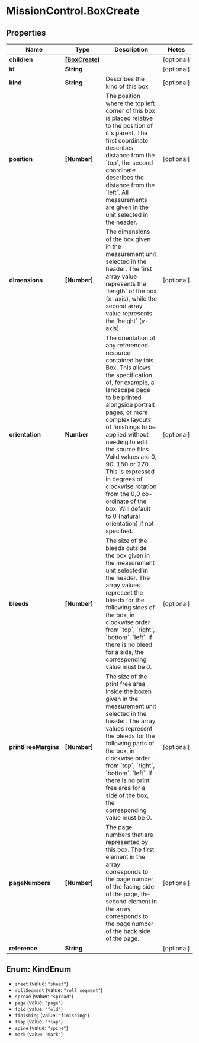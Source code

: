 # MissionControl.BoxCreate

## Properties
Name | Type | Description | Notes
------------ | ------------- | ------------- | -------------
**children** | [**[BoxCreate]**](BoxCreate.md) |  | [optional] 
**id** | **String** |  | [optional] 
**kind** | **String** | Describes the kind of this box | [optional] 
**position** | **[Number]** | The position where the top left corner of this box is placed relative to the position of it&#x27;s parent. The first coordinate describes distance from the &#x60;top&#x60;, the second coordinate describes the distance from the &#x60;left&#x60;. All measurements are given in the unit selected in the header. | [optional] 
**dimensions** | **[Number]** | The dimensions of the box given in the measurement unit selected in the header. The first array value represents the &#x60;length&#x60; of the box (x-axis), while the second array value represents the &#x60;height&#x60; (y-axis). | [optional] 
**orientation** | **Number** | The orientation of any referenced resource contained by this Box. This allows the specification of, for example, a landscape page to be printed alongside portrait pages, or more complex layouts of finishings to be applied without needing to edit the source files. Valid values are 0, 90, 180 or 270. This is expressed in degrees of clockwise rotation from the 0,0 co-ordinate of the box. Will default to 0 (natural orientation) if not specified. | [optional] 
**bleeds** | **[Number]** | The size of the bleeds outside the box given in the measurement unit selected in the header. The array values represent the bleeds for the following sides of the box, in clockwise order from &#x60;top&#x60;, &#x60;right&#x60;, &#x60;bottom&#x60;, &#x60;left&#x60;. If there is no bleed for a side, the corresponding value must be 0. | [optional] 
**printFreeMargins** | **[Number]** | The size of the print free area inside the boxen given in the measurement unit selected in the header. The array values represent the bleeds for the following parts of the box, in clockwise order from &#x60;top&#x60;, &#x60;right&#x60;, &#x60;bottom&#x60;, &#x60;left&#x60;. If there is no print free area for a side of the box, the corresponding value must be 0. | [optional] 
**pageNumbers** | **[Number]** | The page numbers that are represented by this box. The first element in the array corresponds to the page number of the facing side of the page, the second element in the array corresponds to the page number of the back side of the page. | [optional] 
**reference** | **String** |  | [optional] 

<a name="KindEnum"></a>
## Enum: KindEnum

* `sheet` (value: `"sheet"`)
* `rollSegment` (value: `"roll_segment"`)
* `spread` (value: `"spread"`)
* `page` (value: `"page"`)
* `fold` (value: `"fold"`)
* `finishing` (value: `"finishing"`)
* `flap` (value: `"flap"`)
* `spine` (value: `"spine"`)
* `mark` (value: `"mark"`)

